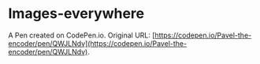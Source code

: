 # Images-everywhere

A Pen created on CodePen.io. Original URL: [https://codepen.io/Pavel-the-encoder/pen/QWJLNdv](https://codepen.io/Pavel-the-encoder/pen/QWJLNdv).

